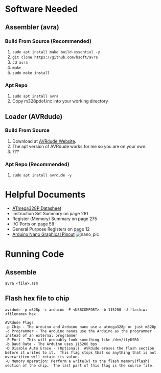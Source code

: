 # Software Needed
## Assembler (avra)
### Build From Source (Recommended)
1. `sudo apt install make build-essential -y`
1. `git clone https://github.com/hsoft/avra`
1. `cd avra`
1. `make`
1. `sudo make install`
### Apt Repo
1. `sudo apt install avra`
1. Copy m328pdef.inc into your working directory
## Loader (AVRdude)
### Build From Source
1. Download at [AVRdude Website](http://download.savannah.gnu.org/releases/avrdude/).
1. The apt version of AVRdude works for me so you are on your own.
1. ???
### Apt Repo (Recommended)
1. `sudo apt install avrdude -y`
# Helpful Documents
* [ATmega328P Datasheet](http://ww1.microchip.com/downloads/en/DeviceDoc/Atmel-7810-Automotive-Microcontrollers-ATmega328P_Datasheet.pdf)
 * Instruction Set Summary on page 281
 * Register (Memory) Summary on page 275
 * I/O Ports on page 58
 * General Purpose Registers on page 12
* [Arduino Nano Graphical Pinout](http://www.lehelmatyus.com/wp-content/uploads/2016/12/arduino-nano-pins.png)
![nano_pic](http://www.lehelmatyus.com/wp-content/uploads/2016/12/arduino-nano-pins.png)

# Running Code
## Assemble
`avra <file>.asm`
## Flash hex file to chip
`avrdude -p m328p -c arduino -P <USBCOMPORT> -b 115200 -U flash:w:<filename>.hex`
```
AVRdude Flags
-p Chip - The Arduino and Arduino nano use a atmega328p or just m328p
-c Programmer - The Arduino nanos use the Arduino as the programmer instead of an external programmer
-P Port - This will probably look something like /dev/ttyUSB0
-b Baud Rate - The Arduino uses 115200 bps
-D Disable Auto Erase - (Optional)  AVRdude erases the flash section before it writes to it.  This flag stops that so anything that is not overwritten will retain its value.
-U Memory Operation: Perform a write(w) to the flash memory(flash) section of the chip.  The last part of this flag is the source file.
```
